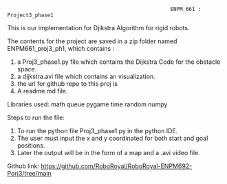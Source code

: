                                                          ENPM_661 : Project3_phase1

This is our implementation for Djikstra Algorithm for rigid robots.


The contents for the project are saved in a zip folder named ENPM661_proj3_ph1, which contains :
  1. a Proj3_phase1.py file which contains the Dijkstra Code for the obstacle space.
  2. a dijkstra.avi file which contains an visualization.
  3. the url for github repo to this proj is 
  4. A readme.md file.

Libraries used:
math
queue
pygame
time
random
numpy

Steps to run the file:
1. To run the python file Proj3_phase1.py in the python IDE.
2. The user must input the x and y coordinated for both start and goal positions.
3. Later the output will be in the form of a map and a .avi video file.



 Github link: https://github.com/RoboRoyal/RoboRoyal-ENPM692-Porj3/tree/main                                                        